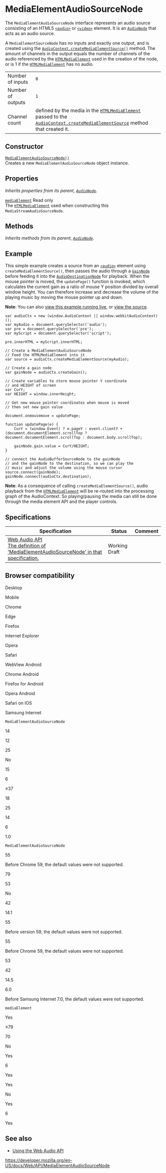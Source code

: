 MediaElementAudioSourceNode
===========================

The `MediaElementAudioSourceNode` interface represents an audio source consisting of an HTML5 [`<audio>`](https://developer.mozilla.org/en-US/docs/Web/HTML/Element/audio) or [`<video>`](https://developer.mozilla.org/en-US/docs/Web/HTML/Element/video) element. It is an [`AudioNode`](audionode) that acts as an audio source.

A `MediaElementSourceNode` has no inputs and exactly one output, and is created using the [`AudioContext.createMediaElementSource()`](audiocontext/createmediaelementsource) method. The amount of channels in the output equals the number of channels of the audio referenced by the [`HTMLMediaElement`](htmlmediaelement) used in the creation of the node, or is 1 if the [`HTMLMediaElement`](htmlmediaelement) has no audio.

<table><tbody><tr class="odd"><td>Number of inputs</td><td><code>0</code></td></tr><tr class="even"><td>Number of outputs</td><td><code>1</code></td></tr><tr class="odd"><td>Channel count</td><td>defined by the media in the <a href="htmlmediaelement"><code>HTMLMediaElement</code></a> passed to the <a href="audiocontext/createmediaelementsource"><code>AudioContext.createMediaElementSource</code></a> method that created it.</td></tr></tbody></table>

Constructor
-----------

[`MediaElementAudioSourceNode()`](mediaelementaudiosourcenode/mediaelementaudiosourcenode)  
Creates a new `MediaElementAudioSourceNode` object instance.

Properties
----------

*Inherits properties from its parent, [`AudioNode`](audionode)*.

 [`mediaElement`](mediaelementaudiosourcenode/mediaelement) <span class="badge inline readonly">Read only </span>   
The [`HTMLMediaElement`](htmlmediaelement) used when constructing this `MediaStreamAudioSourceNode`.

Methods
-------

*Inherits methods from its parent, [`AudioNode`](audionode)*.

Example
-------

This simple example creates a source from an [`<audio>`](https://developer.mozilla.org/en-US/docs/Web/HTML/Element/audio) element using `createMediaElementSource()`, then passes the audio through a [`GainNode`](gainnode) before feeding it into the [`AudioDestinationNode`](audiodestinationnode) for playback. When the mouse pointer is moved, the `updatePage()` function is invoked, which calculates the current gain as a ratio of mouse Y position divided by overall window height. You can therefore increase and decrease the volume of the playing music by moving the mouse pointer up and down.

**Note**: You can also [view this example running live](https://mdn.github.io/webaudio-examples/media-source-buffer/), or [view the source](https://github.com/mdn/webaudio-examples/tree/master/media-source-buffer).

    var audioCtx = new (window.AudioContext || window.webkitAudioContext)();
    var myAudio = document.querySelector('audio');
    var pre = document.querySelector('pre');
    var myScript = document.querySelector('script');

    pre.innerHTML = myScript.innerHTML;

    // Create a MediaElementAudioSourceNode
    // Feed the HTMLMediaElement into it
    var source = audioCtx.createMediaElementSource(myAudio);

    // Create a gain node
    var gainNode = audioCtx.createGain();

    // Create variables to store mouse pointer Y coordinate
    // and HEIGHT of screen
    var CurY;
    var HEIGHT = window.innerHeight;

    // Get new mouse pointer coordinates when mouse is moved
    // then set new gain value

    document.onmousemove = updatePage;

    function updatePage(e) {
        CurY = (window.Event) ? e.pageY : event.clientY + (document.documentElement.scrollTop ? document.documentElement.scrollTop : document.body.scrollTop);

        gainNode.gain.value = CurY/HEIGHT;
    }

    // connect the AudioBufferSourceNode to the gainNode
    // and the gainNode to the destination, so we can play the
    // music and adjust the volume using the mouse cursor
    source.connect(gainNode);
    gainNode.connect(audioCtx.destination);

**Note**: As a consequence of calling `createMediaElementSource()`, audio playback from the [`HTMLMediaElement`](htmlmediaelement) will be re-routed into the processing graph of the AudioContext. So playing/pausing the media can still be done through the media element API and the player controls.

Specifications
--------------

<table><thead><tr class="header"><th>Specification</th><th>Status</th><th>Comment</th></tr></thead><tbody><tr class="odd"><td><a href="https://webaudio.github.io/web-audio-api/#mediaelementaudiosourcenode">Web Audio API<br />
<span class="small">The definition of 'MediaElementAudioSourceNode' in that specification.</span></a></td><td><span class="spec-wd">Working Draft</span></td><td></td></tr></tbody></table>

Browser compatibility
---------------------

Desktop

Mobile

Chrome

Edge

Firefox

Internet Explorer

Opera

Safari

WebView Android

Chrome Android

Firefox for Android

Opera Android

Safari on IOS

Samsung Internet

`MediaElementAudioSourceNode`

14

12

25

No

15

6

≤37

18

25

14

6

1.0

`MediaElementAudioSourceNode`

55

Before Chrome 59, the default values were not supported.

79

53

No

42

14.1

55

Before version 59, the default values were not supported.

55

Before Chrome 59, the default values were not supported.

53

42

14.5

6.0

Before Samsung Internet 7.0, the default values were not supported.

`mediaElement`

Yes

≤79

70

No

Yes

6

Yes

Yes

No

Yes

6

Yes

See also
--------

-   [Using the Web Audio API](web_audio_api/using_web_audio_api)

<a href="https://developer.mozilla.org/en-US/docs/Web/API/MediaElementAudioSourceNode" class="_attribution-link">https://developer.mozilla.org/en-US/docs/Web/API/MediaElementAudioSourceNode</a>
